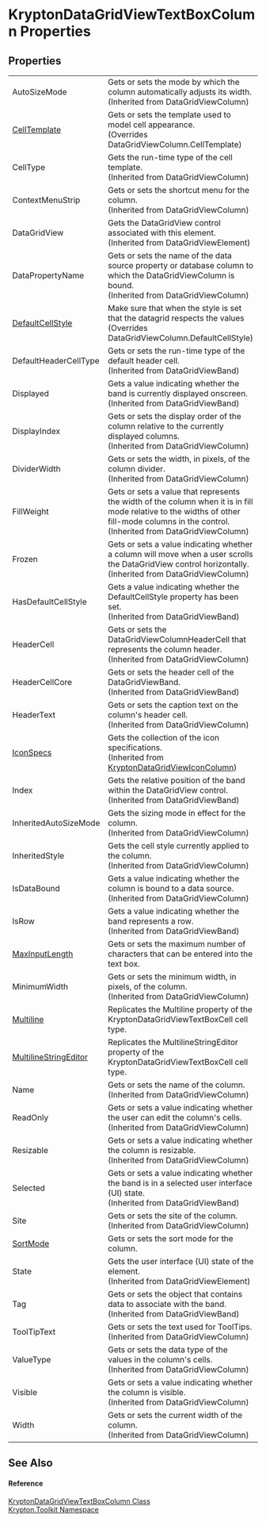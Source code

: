 # KryptonDataGridViewTextBoxColumn Properties




## Properties
<table>
<tr>
<td>AutoSizeMode</td>
<td>Gets or sets the mode by which the column automatically adjusts its width.<br />(Inherited from DataGridViewColumn)</td></tr>
<tr>
<td><a href="c883ba6b-37d1-aeb3-0b25-c2256500a683.md">CellTemplate</a></td>
<td>Gets or sets the template used to model cell appearance.<br />(Overrides DataGridViewColumn.CellTemplate)</td></tr>
<tr>
<td>CellType</td>
<td>Gets the run-time type of the cell template.<br />(Inherited from DataGridViewColumn)</td></tr>
<tr>
<td>ContextMenuStrip</td>
<td>Gets or sets the shortcut menu for the column.<br />(Inherited from DataGridViewColumn)</td></tr>
<tr>
<td>DataGridView</td>
<td>Gets the DataGridView control associated with this element.<br />(Inherited from DataGridViewElement)</td></tr>
<tr>
<td>DataPropertyName</td>
<td>Gets or sets the name of the data source property or database column to which the DataGridViewColumn is bound.<br />(Inherited from DataGridViewColumn)</td></tr>
<tr>
<td><a href="963e31be-520c-c4db-9a79-68272cc1b502.md">DefaultCellStyle</a></td>
<td>Make sure that when the style is set that the datagrid respects the values<br />(Overrides DataGridViewColumn.DefaultCellStyle)</td></tr>
<tr>
<td>DefaultHeaderCellType</td>
<td>Gets or sets the run-time type of the default header cell.<br />(Inherited from DataGridViewBand)</td></tr>
<tr>
<td>Displayed</td>
<td>Gets a value indicating whether the band is currently displayed onscreen.<br />(Inherited from DataGridViewBand)</td></tr>
<tr>
<td>DisplayIndex</td>
<td>Gets or sets the display order of the column relative to the currently displayed columns.<br />(Inherited from DataGridViewColumn)</td></tr>
<tr>
<td>DividerWidth</td>
<td>Gets or sets the width, in pixels, of the column divider.<br />(Inherited from DataGridViewColumn)</td></tr>
<tr>
<td>FillWeight</td>
<td>Gets or sets a value that represents the width of the column when it is in fill mode relative to the widths of other fill-mode columns in the control.<br />(Inherited from DataGridViewColumn)</td></tr>
<tr>
<td>Frozen</td>
<td>Gets or sets a value indicating whether a column will move when a user scrolls the DataGridView control horizontally.<br />(Inherited from DataGridViewColumn)</td></tr>
<tr>
<td>HasDefaultCellStyle</td>
<td>Gets a value indicating whether the DefaultCellStyle property has been set.<br />(Inherited from DataGridViewBand)</td></tr>
<tr>
<td>HeaderCell</td>
<td>Gets or sets the DataGridViewColumnHeaderCell that represents the column header.<br />(Inherited from DataGridViewColumn)</td></tr>
<tr>
<td>HeaderCellCore</td>
<td>Gets or sets the header cell of the DataGridViewBand.<br />(Inherited from DataGridViewBand)</td></tr>
<tr>
<td>HeaderText</td>
<td>Gets or sets the caption text on the column's header cell.<br />(Inherited from DataGridViewColumn)</td></tr>
<tr>
<td><a href="040bedbd-54c5-e613-cb1e-44ed23090eb9.md">IconSpecs</a></td>
<td>Gets the collection of the icon specifications.<br />(Inherited from <a href="21f6015d-1ab5-4482-8193-6cf4882c3abf.md">KryptonDataGridViewIconColumn</a>)</td></tr>
<tr>
<td>Index</td>
<td>Gets the relative position of the band within the DataGridView control.<br />(Inherited from DataGridViewBand)</td></tr>
<tr>
<td>InheritedAutoSizeMode</td>
<td>Gets the sizing mode in effect for the column.<br />(Inherited from DataGridViewColumn)</td></tr>
<tr>
<td>InheritedStyle</td>
<td>Gets the cell style currently applied to the column.<br />(Inherited from DataGridViewColumn)</td></tr>
<tr>
<td>IsDataBound</td>
<td>Gets a value indicating whether the column is bound to a data source.<br />(Inherited from DataGridViewColumn)</td></tr>
<tr>
<td>IsRow</td>
<td>Gets a value indicating whether the band represents a row.<br />(Inherited from DataGridViewBand)</td></tr>
<tr>
<td><a href="cb347a9e-002f-a651-1790-c26044cc60dc.md">MaxInputLength</a></td>
<td>Gets or sets the maximum number of characters that can be entered into the text box.</td></tr>
<tr>
<td>MinimumWidth</td>
<td>Gets or sets the minimum width, in pixels, of the column.<br />(Inherited from DataGridViewColumn)</td></tr>
<tr>
<td><a href="95ed4699-3ad5-e135-a791-e460fd603063.md">Multiline</a></td>
<td>Replicates the Multiline property of the KryptonDataGridViewTextBoxCell cell type.</td></tr>
<tr>
<td><a href="9a008303-436c-ff37-07e7-43db6ea4b7c5.md">MultilineStringEditor</a></td>
<td>Replicates the MultilineStringEditor property of the KryptonDataGridViewTextBoxCell cell type.</td></tr>
<tr>
<td>Name</td>
<td>Gets or sets the name of the column.<br />(Inherited from DataGridViewColumn)</td></tr>
<tr>
<td>ReadOnly</td>
<td>Gets or sets a value indicating whether the user can edit the column's cells.<br />(Inherited from DataGridViewColumn)</td></tr>
<tr>
<td>Resizable</td>
<td>Gets or sets a value indicating whether the column is resizable.<br />(Inherited from DataGridViewColumn)</td></tr>
<tr>
<td>Selected</td>
<td>Gets or sets a value indicating whether the band is in a selected user interface (UI) state.<br />(Inherited from DataGridViewBand)</td></tr>
<tr>
<td>Site</td>
<td>Gets or sets the site of the column.<br />(Inherited from DataGridViewColumn)</td></tr>
<tr>
<td><a href="18e862f0-ecce-8e7b-7133-a708b5885d77.md">SortMode</a></td>
<td>Gets or sets the sort mode for the column.</td></tr>
<tr>
<td>State</td>
<td>Gets the user interface (UI) state of the element.<br />(Inherited from DataGridViewElement)</td></tr>
<tr>
<td>Tag</td>
<td>Gets or sets the object that contains data to associate with the band.<br />(Inherited from DataGridViewBand)</td></tr>
<tr>
<td>ToolTipText</td>
<td>Gets or sets the text used for ToolTips.<br />(Inherited from DataGridViewColumn)</td></tr>
<tr>
<td>ValueType</td>
<td>Gets or sets the data type of the values in the column's cells.<br />(Inherited from DataGridViewColumn)</td></tr>
<tr>
<td>Visible</td>
<td>Gets or sets a value indicating whether the column is visible.<br />(Inherited from DataGridViewColumn)</td></tr>
<tr>
<td>Width</td>
<td>Gets or sets the current width of the column.<br />(Inherited from DataGridViewColumn)</td></tr>
</table>

## See Also


#### Reference
<a href="69125ead-d46f-8275-1a1c-3892aadc6dd8.md">KryptonDataGridViewTextBoxColumn Class</a>  
<a href="79d2eac2-21f4-54ff-7552-b20c33c30600.md">Krypton.Toolkit Namespace</a>  
